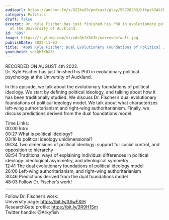 ```yaml
---
audiourl: https://anchor.fm/s/822ba20/podcast/play/55728283/https%3A%2F%2Fd3ctxlq1ktw2nl.cloudfront.net%2Fstaging%2F2022-7-4%2Fdd24f0cf-4074-6059-df88-39ee506cb1de.m4a
category: Politics
draft: false
excerpt: Dr. Kyle Fischer has just finished his PhD in evolutionary political psychology
  at the University of Auckland.
id: '699'
image: https://i.ytimg.com/vi/vdcQhfXhX3k/maxresdefault.jpg
publishDate: 2022-11-03
title: '#699 Kyle Fischer: Dual Evolutionary Foundations of Political Ideology'
youtubeid: vdcQhfXhX3k
---
```

<div class="timelinks">

RECORDED ON AUGUST 4th 2022.  
Dr. Kyle Fischer has just finished his PhD in evolutionary political psychology at the University of Auckland.

In this episode, we talk about the evolutionary foundations of political ideology. We start by defining political ideology, and talking about how it has been traditionally studied. We discuss Dr. Fischer’s dual evolutionary foundations of political ideology model. We talk about what characterizes left-wing authoritarianism and right-wing authoritarianism. Finally, we discuss predictions derived from the dual foundations model.

Time Links:  
<time>00:00</time> Intro  
<time>00:27</time> What is political ideology?  
<time>03:16</time> Is political ideology unidimensional?  
<time>06:34</time> Two dimensions of political ideology: support for social control, and opposition to hierarchy  
<time>08:54</time> Traditional ways of explaining individual differences in political ideology: ideological asymmetry, and ideological symmetry  
<time>12:41</time> The dual evolutionary foundations of political ideology model  
<time>26:00</time> Left-wing authoritarianism, and right-wing authoritarianism  
<time>30:46</time> Predictions derived from the dual foundations model  
<time>48:03</time> Follow Dr. Fischer’s work!

---

Follow Dr. Fischer’s work:  
University page: https://bit.ly/3AwFXlH  
ResearchGate profile: https://bit.ly/3R9H1Sm  
Twitter handle: @Arkyfish
</div>

